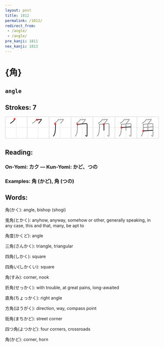 ```yaml
---
layout: post
title: 1812
permalink: /1812/
redirect_from:
 - /angle/
 - /angle/
pre_kanji: 1811
nex_kanji: 1813
---
```


# {角}

## `angle`

## Strokes: 7

<div class="stroke"><img src="../images/E8A792.png" /></div>

## Reading:

### On-Yomi: カク &mdash; Kun-Yomi: かど、つの

### Examples: 角 (かど), 角 (つの)

## Words:

角(かく): angle, bishop (shogi)

兎角(とかく): anyhow, anyway, somehow or other, generally speaking, in any case, this and that, many, be apt to

角度(かくど): angle

三角(さんかく): triangle, triangular

四角(しかく): square

四角い(しかくい): square

角(すみ): corner, nook

折角(せっかく): with trouble, at great pains, long-awaited

直角(ちょっかく): right angle

方角(ほうがく): direction, way, compass point

街角(まちかど): street corner

四つ角(よつかど): four corners, crossroads

角(かど): corner, horn
